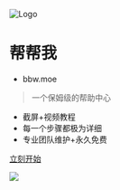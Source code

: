 ![Logo](https://sc01.alicdn.com/kf/H44f786e6b7b642e784c6890742814831S.jpg)

# 帮帮我
- bbw.moe

> 一个保姆级的帮助中心

- 截屏+视频教程
- 每一个步骤都极为详细
- 专业团队维护+永久免费

[立刻开始](#bbwmoe-%e5%b8%ae%e5%b8%ae%e6%88%91)

![](https://ae02.alicdn.com/kf/H10b962e960ec4a719e153a3232bafbc32.jpg)
